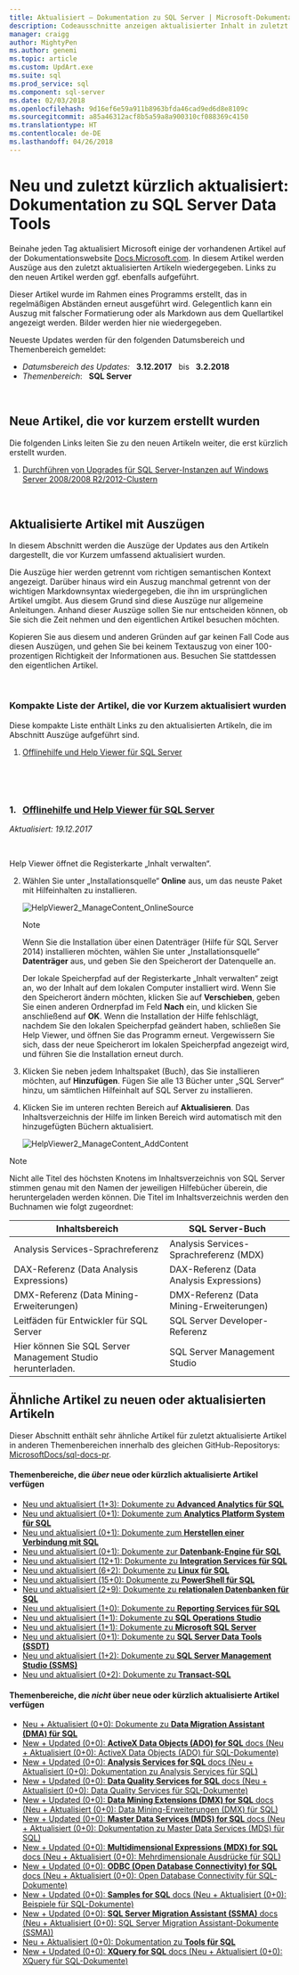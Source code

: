```yaml
---
title: Aktualisiert – Dokumentation zu SQL Server | Microsoft-Dokumentation
description: Codeausschnitte anzeigen aktualisierter Inhalt in zuletzt geänderten Dokumentation für SQL Server.
manager: craigg
author: MightyPen
ms.author: genemi
ms.topic: article
ms.custom: UpdArt.exe
ms.suite: sql
ms.prod_service: sql
ms.component: sql-server
ms.date: 02/03/2018
ms.openlocfilehash: 9d16ef6e59a911b8963bfda46cad9ed6d8e8109c
ms.sourcegitcommit: a85a46312acf8b5a59a8a900310cf088369c4150
ms.translationtype: HT
ms.contentlocale: de-DE
ms.lasthandoff: 04/26/2018
---
```

# <a name="new-and-recently-updated-sql-server-docs"></a>Neu und zuletzt kürzlich aktualisiert: Dokumentation zu SQL Server Data Tools



Beinahe jeden Tag aktualisiert Microsoft einige der vorhandenen Artikel auf der Dokumentationswebsite [Docs.Microsoft.com](http://docs.microsoft.com/). In diesem Artikel werden Auszüge aus den zuletzt aktualisierten Artikeln wiedergegeben. Links zu den neuen Artikel werden ggf. ebenfalls aufgeführt.

Dieser Artikel wurde im Rahmen eines Programms erstellt, das in regelmäßigen Abständen erneut ausgeführt wird. Gelegentlich kann ein Auszug mit falscher Formatierung oder als Markdown aus dem Quellartikel angezeigt werden. Bilder werden hier nie wiedergegeben.

Neueste Updates werden für den folgenden Datumsbereich und Themenbereich gemeldet:



- *Datumsbereich des Updates:* &nbsp; **3.12.2017** &nbsp; bis &nbsp; **3.2.2018**
- *Themenbereich*: &nbsp; **SQL Server**




&nbsp;

## <a name="new-articles-created-recently"></a>Neue Artikel, die vor kurzem erstellt wurden

Die folgenden Links leiten Sie zu den neuen Artikeln weiter, die erst kürzlich erstellt wurden.


1. [Durchführen von Upgrades für SQL Server-Instanzen auf Windows Server 2008/2008 R2/2012-Clustern](failover-clusters/windows/upgrade-sql-server-failover-cluster-instance-2008-2012.md)



&nbsp;

## <a name="updated-articles-with-excerpts"></a>Aktualisierte Artikel mit Auszügen

In diesem Abschnitt werden die Auszüge der Updates aus den Artikeln dargestellt, die vor Kurzem umfassend aktualisiert wurden.

Die Auszüge hier werden getrennt vom richtigen semantischen Kontext angezeigt. Darüber hinaus wird ein Auszug manchmal getrennt von der wichtigen Markdownsyntax wiedergegeben, die ihn im ursprünglichen Artikel umgibt. Aus diesem Grund sind diese Auszüge nur allgemeine Anleitungen. Anhand dieser Auszüge sollen Sie nur entscheiden können, ob Sie sich die Zeit nehmen und den eigentlichen Artikel besuchen möchten.

Kopieren Sie aus diesem und anderen Gründen auf gar keinen Fall Code aus diesen Auszügen, und gehen Sie bei keinem Textauszug von einer 100-prozentigen Richtigkeit der Informationen aus. Besuchen Sie stattdessen den eigentlichen Artikel.





&nbsp;

<a name="compactupdatedlist"/>

### <a name="compact-list-of-articles-updated-recently"></a>Kompakte Liste der Artikel, die vor Kurzem aktualisiert wurden

Diese kompakte Liste enthält Links zu den aktualisierten Artikeln, die im Abschnitt Auszüge aufgeführt sind.

1. [Offlinehilfe und Help Viewer für SQL Server](#TitleNum_1)




&nbsp;

&nbsp;

<a name="TitleNum_1"/>

### <a name="1-nbsp-sql-server-offline-help-and-help-viewersql-server-help-installationmd"></a>1. &nbsp; [Offlinehilfe und Help Viewer für SQL Server](sql-server-help-installation.md)

*Aktualisiert: 19.12.2017* &nbsp; &nbsp; &nbsp; &nbsp; &nbsp; 

<!-- Source markdown line 67.  ms.author= "craigg".  -->

&nbsp;


<!-- git diff --ignore-all-space --unified=0 ea491fdc173a54fb4cdb3dfa2e26bd206d1cc45d 22444427a48064b76088d19d1ffae0a885bfe2a7  (PR=4338  ,  Filename=sql-server-help-installation.md  ,  Dirpath=docs\sql-server\  ,  MergeCommitSha40=f2fde1c324466530f92006561a9a29decb711e1b) -->



   Help Viewer öffnet die Registerkarte „Inhalt verwalten“.

2. Wählen Sie unter „Installationsquelle“ **Online** aus, um das neuste Paket mit Hilfeinhalten zu installieren.

   ![HelpViewer2_ManageContent_OnlineSource](../sql-server/media/sql-server-help-installation/helpviewer2-managecontent-onlinesource.png)

   >[!NOTE]
   > Wenn Sie die Installation über einen Datenträger (Hilfe für SQL Server 2014) installieren möchten, wählen Sie unter „Installationsquelle“ **Datenträger** aus, und geben Sie den Speicherort der Datenquelle an.

   Der lokale Speicherpfad auf der Registerkarte „Inhalt verwalten“ zeigt an, wo der Inhalt auf dem lokalen Computer installiert wird. Wenn Sie den Speicherort ändern möchten, klicken Sie auf **Verschieben**, geben Sie einen anderen Ordnerpfad im Feld **Nach** ein, und klicken Sie anschließend auf **OK**.
   Wenn die Installation der Hilfe fehlschlägt, nachdem Sie den lokalen Speicherpfad geändert haben, schließen Sie Help Viewer, und öffnen Sie das Programm erneut. Vergewissern Sie sich, dass der neue Speicherort im lokalen Speicherpfad angezeigt wird, und führen Sie die Installation erneut durch.

3. Klicken Sie neben jedem Inhaltspaket (Buch), das Sie installieren möchten, auf **Hinzufügen**.
   Fügen Sie alle 13 Bücher unter „SQL Server“ hinzu, um sämtlichen Hilfeinhalt auf SQL Server zu installieren.

4. Klicken Sie im unteren rechten Bereich auf **Aktualisieren**.
   Das Inhaltsverzeichnis der Hilfe im linken Bereich wird automatisch mit den hinzugefügten Büchern aktualisiert.

   ![HelpViewer2_ManageContent_AddContent](../sql-server/media/sql-server-help-installation/helpviewer2-managecontent-addcontent.png)

> [!NOTE]
> Nicht alle Titel des höchsten Knotens im Inhaltsverzeichnis von SQL Server stimmen genau mit den Namen der jeweiligen Hilfebücher überein, die heruntergeladen werden können. Die Titel im Inhaltsverzeichnis werden den Buchnamen wie folgt zugeordnet:

| Inhaltsbereich | SQL Server-Buch |
|-----|-----|
|Analysis Services-Sprachreferenz | Analysis Services-Sprachreferenz (MDX)|
|DAX-Referenz (Data Analysis Expressions) | DAX-Referenz (Data Analysis Expressions)|
|DMX-Referenz (Data Mining-Erweiterungen) | DMX-Referenz (Data Mining-Erweiterungen)|
|Leitfäden für Entwickler für SQL Server | SQL Server Developer-Referenz|
|Hier können Sie SQL Server Management Studio herunterladen. | SQL Server Management Studio|







## <a name="similar-articles-about-new-or-updated-articles"></a>Ähnliche Artikel zu neuen oder aktualisierten Artikeln

Dieser Abschnitt enthält sehr ähnliche Artikel für zuletzt aktualisierte Artikel in anderen Themenbereichen innerhalb des gleichen GitHub-Repositorys: [MicrosoftDocs/sql-docs-pr](https://github.com/MicrosoftDocs/sql-docs/).


#### <a name="subject-areas-that-do-have-new-or-recently-updated-articles"></a>Themenbereiche, die *über* neue oder kürzlich aktualisierte Artikel verfügen


- [Neu und aktualisiert (1+3):&nbsp;Dokumente zu **Advanced Analytics für SQL**](../advanced-analytics/new-updated-advanced-analytics.md)
- [Neu und aktualisiert (0+1):&nbsp;Dokumente zum **Analytics Platform System für SQL**](../analytics-platform-system/new-updated-analytics-platform-system.md)
- [Neu und aktualisiert (0+1):&nbsp;Dokumente zum **Herstellen einer Verbindung mit SQL**](../connect/new-updated-connect.md)
- [Neu und aktualisiert (0+1):&nbsp;Dokumente zur **Datenbank-Engine für SQL**](../database-engine/new-updated-database-engine.md)
- [Neu und aktualisiert (12+1): Dokumente zu **Integration Services für SQL**](../integration-services/new-updated-integration-services.md)
- [Neu und aktualisiert (6+2):&nbsp;Dokumente zu **Linux für SQL**](../linux/new-updated-linux.md)
- [Neu und aktualisiert (15+0): Dokumente zu **PowerShell für SQL**](../powershell/new-updated-powershell.md)
- [Neu und aktualisiert (2+9):&nbsp;Dokumente zu **relationalen Datenbanken für SQL**](../relational-databases/new-updated-relational-databases.md)
- [Neu und aktualisiert (1+0):&nbsp;Dokumente zu **Reporting Services für SQL**](../reporting-services/new-updated-reporting-services.md)
- [Neu und aktualisiert (1+1):&nbsp;Dokumente zu **SQL Operations Studio**](../sql-operations-studio/new-updated-sql-operations-studio.md)
- [Neu und aktualisiert (1+1):&nbsp;Dokumente zu **Microsoft SQL Server**](../sql-server/new-updated-sql-server.md)
- [Neu und aktualisiert (0+1):&nbsp;Dokumente zu **SQL Server Data Tools (SSDT)**](../ssdt/new-updated-ssdt.md)
- [Neu und aktualisiert (1+2):&nbsp;Dokumente zu **SQL Server Management Studio (SSMS)**](../ssms/new-updated-ssms.md)
- [Neu und aktualisiert (0+2):&nbsp;Dokumente zu **Transact-SQL**](../t-sql/new-updated-t-sql.md)



#### <a name="subject-areas-that-do-not-have-any-new-or-recently-updated-articles"></a>Themenbereiche, die *nicht* über neue oder kürzlich aktualisierte Artikel verfügen


- [Neu + Aktualisiert (0+0): Dokumente zu **Data Migration Assistant (DMA) für SQL**](../dma/new-updated-dma.md)
- [New + Updated (0+0): **ActiveX Data Objects (ADO) for SQL** docs (Neu + Aktualisiert (0+0): ActiveX Data Objects (ADO) für SQL-Dokumente)](../ado/new-updated-ado.md)
- [New + Updated (0+0): **Analysis Services for SQL** docs (Neu + Aktualisiert (0+0): Dokumentation zu Analysis Services für SQL)](../analysis-services/new-updated-analysis-services.md)
- [New + Updated (0+0): **Data Quality Services for SQL** docs (Neu + Aktualisiert (0+0): Data Quality Services für SQL-Dokumente)](../data-quality-services/new-updated-data-quality-services.md)
- [New + Updated (0+0): **Data Mining Extensions (DMX) for SQL** docs (Neu + Aktualisiert (0+0): Data Mining-Erweiterungen (DMX) für SQL)](../dmx/new-updated-dmx.md)
- [New + Updated (0+0): **Master Data Services (MDS) for SQL** docs (Neu + Aktualisiert (0+0): Dokumentation zu Master Data Services (MDS) für SQL)](../master-data-services/new-updated-master-data-services.md)
- [New + Updated (0+0): **Multidimensional Expressions (MDX) for SQL** docs (Neu + Aktualisiert (0+0): Mehrdimensionale Ausdrücke für SQL)](../mdx/new-updated-mdx.md)
- [New + Updated (0+0): **ODBC (Open Database Connectivity) for SQL** docs (Neu + Aktualisiert (0+0): Open Database Connectivity für SQL-Dokumente)](../odbc/new-updated-odbc.md)
- [New + Updated (0+0): **Samples for SQL** docs (Neu + Aktualisiert (0+0): Beispiele für SQL-Dokumente)](../samples/new-updated-samples.md)
- [New + Updated (0+0): **SQL Server Migration Assistant (SSMA)** docs (Neu + Aktualisiert (0+0): SQL Server Migration Assistant-Dokumente (SSMA))](../ssma/new-updated-ssma.md)
- [Neu + Aktualisiert (0+0): Dokumentation zu **Tools für SQL**](../tools/new-updated-tools.md)
- [New + Updated (0+0): **XQuery for SQL** docs (Neu + Aktualisiert (0+0): XQuery für SQL-Dokumente)](../xquery/new-updated-xquery.md)


